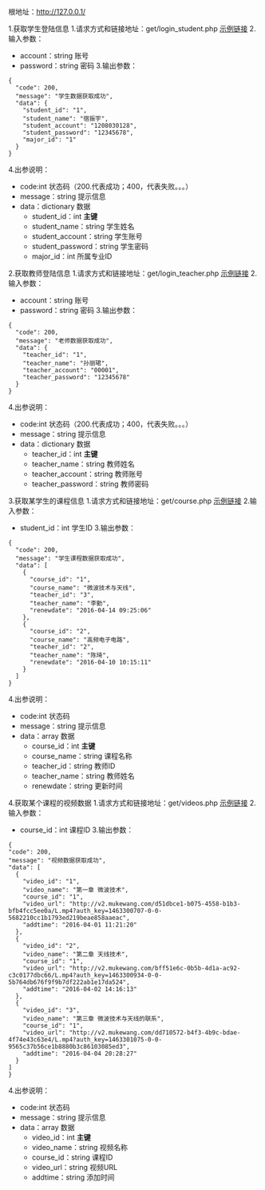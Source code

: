 
根地址：http://127.0.0.1/

1.获取学生登陆信息
  1.请求方式和链接地址：get/login_student.php [示例链接](http://127.0.0.1/login_student.php?account=1208030128&password=12345678)
  2.输入参数：
  * account：string 账号
  * password：string 密码
  3.输出参数：
```
{
  "code": 200,
  "message": "学生数据获取成功",
  "data": {
    "student_id": "1",
    "student_name": "宿振宇",
    "student_account": "1208030128",
    "student_password": "12345678",
    "major_id": "1"
  }
}
```
  4.出参说明：
  * code:int 状态码（200.代表成功；400，代表失败。。。）
  * message：string 提示信息
  * data：dictionary 数据
    * student_id：int **主键**
    * student_name：string 学生姓名
    * student_account：string 学生账号
    * student_password：string 学生密码
    * major_id：int 所属专业ID

2.获取教师登陆信息
  1.请求方式和链接地址：get/login_teacher.php [示例链接](http://127.0.0.1/login_teacher.php?account=00001&password=12345678)
  2.输入参数：
   * account：string 账号
   * password：string 密码
  3.输出参数：
  ```
  {
    "code": 200,
    "message": "老师数据获取成功",
    "data": {
      "teacher_id": "1",
      "teacher_name": "孙丽珺",
      "teacher_account": "00001",
      "teacher_password": "12345678"
    }
  }
  ```
  4.出参说明：
  * code:int 状态码（200.代表成功；400，代表失败。。。）
  * message：string 提示信息
  * data：dictionary 数据
    * teacher_id：int **主键**
    * teacher_name：string 教师姓名
    * teacher_account：string 教师账号
    * teacher_password：string 教师密码

3.获取某学生的课程信息
  1.请求方式和链接地址：get/course.php [示例链接](http://127.0.0.1/course.php?student_id=1)
  2.输入参数：
   * student_id：int 学生ID
  3.输出参数：
  ```
  {
    "code": 200,
    "message": "学生课程数据获取成功",
    "data": [
      {
        "course_id": "1",
        "course_name": "微波技术与天线",
        "teacher_id": "3",
        "teacher_name": "李勤",
        "renewdate": "2016-04-14 09:25:06"
      },
      {
        "course_id": "2",
        "course_name": "高频电子电路",
        "teacher_id": "2",
        "teacher_name": "陈琦",
        "renewdate": "2016-04-10 10:15:11"
      }
    ]
  }
  ```
  4.出参说明：
  * code:int 状态码
  * message：string 提示信息
  * data：array 数据
    * course_id：int **主键**
    * course_name：string 课程名称
    * teacher_id：string 教师ID
    * teacher_name：string 教师姓名
    * renewdate：string 更新时间

4.获取某个课程的视频数据
  1.请求方式和链接地址：get/videos.php [示例链接](http://127.0.0.1/videos.php?course_id=1)
  2.输入参数：
   * course_id：int 课程ID
  3.输出参数：
  ```
{
  "code": 200,
  "message": "视频数据获取成功",
  "data": [
    {
      "video_id": "1",
      "video_name": "第一章 微波技术",
      "course_id": "1",
      "video_url": "http://v2.mukewang.com/d51dbce1-b075-4558-b1b3-bfb4fcc5ee0a/L.mp4?auth_key=1463300707-0-0-5682210cc1b1793ed219beae858aaeac",
      "addtime": "2016-04-01 11:21:20"
    },
    {
      "video_id": "2",
      "video_name": "第二章 天线技术",
      "course_id": "1",
      "video_url": "http://v2.mukewang.com/bff51e6c-0b5b-4d1a-ac92-c3c0177dbc66/L.mp4?auth_key=1463300934-0-0-5b764db676f9f9b7df222ab1e17da524",
      "addtime": "2016-04-02 14:16:13"
    },
    {
      "video_id": "3",
      "video_name": "第三章 微波技术与天线的联系",
      "course_id": "1",
      "video_url": "http://v2.mukewang.com/dd710572-b4f3-4b9c-bdae-4f74e43c63e4/L.mp4?auth_key=1463301075-0-0-9565c37b56ce1b8880b3c86103085ed3",
      "addtime": "2016-04-04 20:28:27"
    }
  ]
}
  ```
  4.出参说明：
  * code:int 状态码
  * message：string 提示信息
  * data：array 数据
    * video_id：int **主键**
    * video_name：string 视频名称
    * course_id：string 课程ID
    * video_url：string 视频URL
    * addtime：string 添加时间
